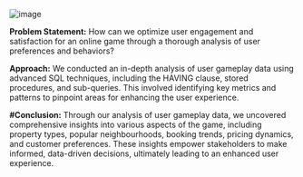 ![image](https://github.com/shivamsharma32/Online-Game-Analysis/assets/153700930/0209156c-7176-41af-9d60-389eb1382a6f)


**Problem Statement:** How can we optimize user engagement and satisfaction for an online game through a thorough analysis of
user preferences and behaviors?

**Approach:** We conducted an in-depth analysis of user gameplay data using advanced SQL techniques, including the HAVING
clause, stored procedures, and sub-queries. This involved identifying key metrics and patterns to pinpoint areas for enhancing the
user experience.

**#Conclusion:** Through our analysis of user gameplay data, we uncovered comprehensive insights into various aspects of the game,
including property types, popular neighbourhoods, booking trends, pricing dynamics, and customer preferences. These insights
empower stakeholders to make informed, data-driven decisions, ultimately leading to an enhanced user experience.


